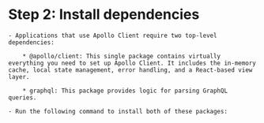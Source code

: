 
# Step 2: Install dependencies
    
    - Applications that use Apollo Client require two top-level dependencies:

        * @apollo/client: This single package contains virtually everything you need to set up Apollo Client. It includes the in-memory cache, local state management, error handling, and a React-based view layer.
    
        * graphql: This package provides logic for parsing GraphQL queries.

    - Run the following command to install both of these packages: